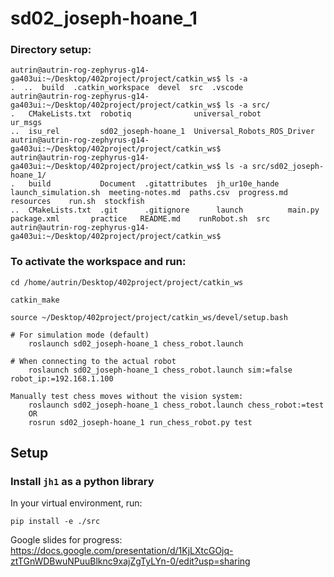 # sd02_joseph-hoane_1

### Directory setup:
	autrin@autrin-rog-zephyrus-g14-ga403ui:~/Desktop/402project/project/catkin_ws$ ls -a
	.  ..  build  .catkin_workspace  devel  src  .vscode
	autrin@autrin-rog-zephyrus-g14-ga403ui:~/Desktop/402project/project/catkin_ws$ ls -a src/
	.   CMakeLists.txt  robotiq              universal_robot              ur_msgs
	..  isu_rel         sd02_joseph-hoane_1  Universal_Robots_ROS_Driver
	autrin@autrin-rog-zephyrus-g14-ga403ui:~/Desktop/402project/project/catkin_ws$ 
	autrin@autrin-rog-zephyrus-g14-ga403ui:~/Desktop/402project/project/catkin_ws$ ls -a src/sd02_joseph-hoane_1/
	.   build           Document  .gitattributes  jh_ur10e_hande  launch_simulation.sh  meeting-notes.md  paths.csv  progress.md  resources    run.sh  stockfish
	..  CMakeLists.txt  .git      .gitignore      launch          main.py               package.xml       practice   README.md    runRobot.sh  src
	autrin@autrin-rog-zephyrus-g14-ga403ui:~/Desktop/402project/project/catkin_ws$ 

### To activate the workspace and run:
	
	cd /home/autrin/Desktop/402project/project/catkin_ws
	
	catkin_make
	
	source ~/Desktop/402project/project/catkin_ws/devel/setup.bash
	
	# For simulation mode (default)
		roslaunch sd02_joseph-hoane_1 chess_robot.launch
	
	# When connecting to the actual robot
		roslaunch sd02_joseph-hoane_1 chess_robot.launch sim:=false robot_ip:=192.168.1.100
	
	Manually test chess moves without the vision system:
		roslaunch sd02_joseph-hoane_1 chess_robot.launch chess_robot:=test
		OR
		rosrun sd02_joseph-hoane_1 run_chess_robot.py test



## Setup

### Install `jh1` as a python library

In your virtual environment, run:

```
pip install -e ./src

```
Google slides for progress: https://docs.google.com/presentation/d/1KjLXtcGOjq-ztTGnWDBwuNPuuBlknc9xajZgTyLYn-0/edit?usp=sharing
